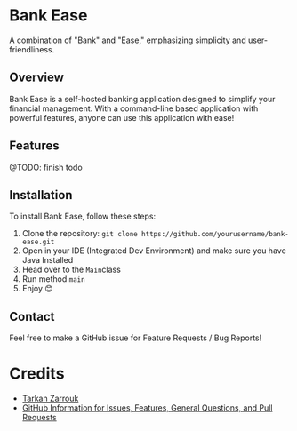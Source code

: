 # Bank Ease

A combination of "Bank" and "Ease," emphasizing simplicity and user-friendliness.

## Overview

Bank Ease is a self-hosted banking application designed to simplify your financial management. With a command-line based application with powerful features, anyone can use this application with ease!

## Features

@TODO: finish todo

## Installation

To install Bank Ease, follow these steps:

1. Clone the repository: `git clone https://github.com/yourusername/bank-ease.git`
2. Open in your IDE (Integrated Dev Environment) and make sure you have Java Installed
3. Head over to the `Main`class
4. Run method `main`
5. Enjoy 😊

## Contact

Feel free to make a GitHub issue for Feature Requests / Bug Reports!

# Credits
- [Tarkan Zarrouk](https://www.github.com/tarkan-zarrouk)
- [GitHub Information for Issues, Features, General Questions, and Pull Requests](https://docs.github.com/en/communities/using-templates-to-encourage-useful-issues-and-pull-requests/about-issue-and-pull-request-templates)

